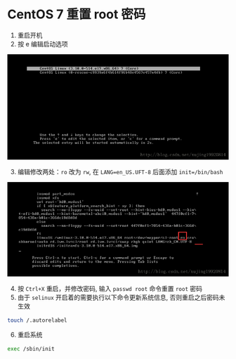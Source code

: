 # CentOS 7 重置 root 密码


1. 重启开机 
2. 按 e 编辑启动选项

![](/images/40867598.png)

3. 编辑修改两处：`ro` 改为 `rw`, 在 `LANG=en_US.UFT-8` 后面添加 `init=/bin/bash`

![](/images/40906684.png)

4. 按 `Ctrl+X` 重启，并修改密码, 输入 `passwd root` 命令重置 `root` 密码
5. 由于 `selinux` 开启着的需要执行以下命令更新系统信息, 否则重启之后密码未生效

```bash
touch /.autorelabel
```

6. 重启系统 

```bash
exec /sbin/init
```
